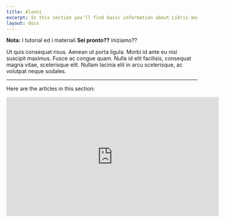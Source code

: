 ```yaml
---
title: Alunni
excerpt: In this section you'll find basic information about Libris and how to use it.
layout: docs
---
```


<div class="note">
  <strong>Nota:</strong> 
  I tutorial ed i materiali <strong>Sei pronto??</strong> iniziamo??
</div>

Ut quis consequat risus. Aenean ut porta ligula. Morbi id ante eu nisi suscipit maximus. Fusce ac congue quam. Nulla id elit facilisis, consequat magna vitae, scelerisque elit. Nullam lacinia elit in arcu scelerisque, ac volutpat neque sodales.

***

Here are the articles in this section:



<iframe width="560" height="315" src="https://www.youtube.com/embed/YmnCXsY1TQ0" frameborder="0" allow="accelerometer; autoplay; encrypted-media; gyroscope; picture-in-picture" allowfullscreen></iframe>